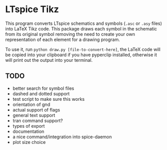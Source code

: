 # LTspice Tikz

[In development]: [itstorque.com/ltspice-tikz/](itstorque.com/ltspice-tikz/)

This program converts LTspice schematics and symbols (`.asc` or `.asy` 
files) into LaTeX Tikz code. This package draws each symbol in the 
schematic from its original symbol removing the need to create your own
representation of each element for a drawing program.

To use it, run `python draw.py [file-to-convert-here]`, the LaTeX code
will be copied into your clipboard if you have pyperclip installed,
otherwise it will print out the output into your terminal.

## TODO

- better search for symbol files
- dashed and dotted support
- test script to make sure this works
- orientation of gnd
- actual support of flags
- general text support
- tran command support?
- types of export
- documentation
- a nice command/integration into spice-daemon
- plot size choice